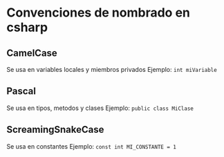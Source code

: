 Convenciones de nombrado en csharp
================================

CamelCase
-------------
Se usa en variables locales y miembros privados
Ejemplo: `int miVariable`

Pascal
-------------
Se usa en tipos, metodos y clases
Ejemplo: `public class MiClase`

ScreamingSnakeCase
-------------
Se usa en constantes
Ejemplo: `const int MI_CONSTANTE = 1`
